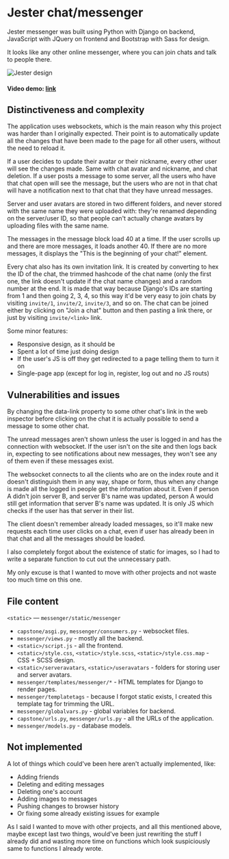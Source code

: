# Jester chat/messenger
Jester messenger was built using Python with Django on backend, JavaScript with JQuery on frontend and Bootstrap with Sass for design.

It looks like any other online messenger, where you can join chats and talk to people there.

![Jester design](https://i.imgur.com/e2jSIA0.png)

#### Video demo: [link](https://www.youtube.com/watch?v=X84m8JKvRjQ)

## Distinctiveness and complexity
The application uses websockets, which is the main reason why this project was harder than I originally expected. Their point is to automatically update all the changes that have been made to the page for all other users, without the need to reload it.

If a user decides to update their avatar or their nickname, every other user will see the changes made. Same with chat avatar and nickname, and chat deletion. If a user posts a message to some server, all the users who have that chat open will see the message, but the users who are not in that chat will have a notification next to that chat that they have unread messages.

Server and user avatars are stored in two different folders, and never stored with the same name they were uploaded with: they're renamed depending on the server/user ID, so that people can't actually change avatars by uploading files with the same name.

The messages in the message block load 40 at a time. If the user scrolls up and there are more messages, it loads another 40. If there are no more messages, it displays the "This is the beginning of your chat!" element.

Every chat also has its own invitation link. It is created by converting to hex the ID of the chat, the trimmed hashcode of the chat name (only the first one, the link doesn't update if the chat name changes) and a random number at the end. It is made that way because Django's IDs are starting from 1 and then going 2, 3, 4, so this way it'd be very easy to join chats by visiting `invite/1`, `invite/2`, `invite/3`, and so on. The chat can be joined either by clicking on "Join a chat" button and then pasting a link there, or just by visiting `invite/<link>` link.

Some minor features:
* Responsive design, as it should be
* Spent a lot of time just doing design
* If the user's JS is off they get redirected to a page telling them to turn it on
* Single-page app (except for log in, register, log out and no JS routs)

## Vulnerabilities and issues
By changing the data-link property to some other chat's link in the web inspector before clicking on the chat it is actually possible to send a message to some other chat.

The unread messages aren't shown unless the user is logged in and has the connection with websocket. If the user isn't on the site and then logs back in, expecting to see notifications about new messages, they won't see any of them even if these messages exist.

The websocket connects to all the clients who are on the index route and it doesn't distinguish them in any way, shape or form, thus when any change is made all the logged in people get the information about it. Even if person A didn't join server B, and server B's name was updated, person A would still get information that server B's name was updated. It is only JS which checks if the user has that server in their list.

The client doesn't remember already loaded messages, so it'll make new requests each time user clicks on a chat, even if user has already been in that chat and all the messages should be loaded.

I also completely forgot about the existence of static for images, so I had to write a separate function to cut out the unnecessary path.

My only excuse is that I wanted to move with other projects and not waste too much time on this one.

## File content
`<static>` — `messenger/static/messenger`
* `capstone/asgi.py`, `messenger/consumers.py` - websocket files.
* `messenger/views.py` - mostly all the backend.
* `<static>/script.js` - all the frontend.
* `<static>/style.css`, `<static>/style.scss`, `<static>/style.css.map` - CSS + SCSS design.
* `<static>/serveravatars`, `<static>/useravatars` - folders for storing user and server avatars.
* `messenger/templates/messenger/*` - HTML templates for Django to render pages.
* `messenger/templatetags` - because I forgot static exists, I created this template tag for trimming the URL.
* `messenger/globalvars.py` - global variables for backend.
* `capstone/urls.py`, `messenger/urls.py` - all the URLs of the application.
* `messenger/models.py` - database models.

## Not implemented
A lot of things which could've been here aren't actually implemented, like:
* Adding friends
* Deleting and editing messages
* Deleting one's account
* Adding images to messages
* Pushing changes to browser history
* Or fixing some already existing issues for example

As I said I wanted to move with other projects, and all this mentioned above, maybe except last two things, would've been just rewriting the stuff I already did and wasting more time on functions which look suspiciously same to functions I already wrote.
